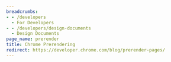 ```yaml
---
breadcrumbs:
- - /developers
  - For Developers
- - /developers/design-documents
  - Design Documents
page_name: prerender
title: Chrome Prerendering
redirect: https://developer.chrome.com/blog/prerender-pages/
---
```

